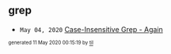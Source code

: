 ## grep

* <code>May 04, 2020</code> [Case-Insensitive Grep - Again](2020-05-04T11-44-37-case-insensitive-grep---again.md)

<sup><sub>generated 11 May 2020 00:15:19 by <a href='https://github.com/senorprogrammer/til'>til</a></sub></sup>
